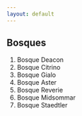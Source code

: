 ```yaml
---
layout: default
---
```


<h2>Bosques</h2>

1. Bosque Deacon
1. Bosque Citrino
1. Bosque Gialo
1. Bosque Aster
1. Bosque Reverie
1. Bosque Midsommar
1. Bosque Staedtler
